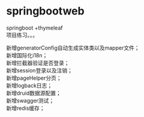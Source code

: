 # springbootweb
springboot +thymeleaf  
项目练习。。。  

新增generatorConfig自动生成实体类以及mapper文件；  
新增国际化i18n；  
新增拦截器验证是否登录；  
新增session登录以及注销；  
新增pageHelper分页；  
新增logback日志；  
新增druid数据源配置；  
新增swagger测试；  
新增redis缓存；  

